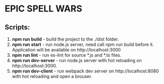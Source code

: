 EPIC SPELL WARS
======

## Scripts:
1. **npm run build** - build the project to the ./dist folder.
2. **npm run start** - run node.js server, need call *npm run build* before it.  Application will be available on http://localhost:3000
3. **npm run lint** - run es-lint for source *.js and *.ts files.
4. **npm run dev-server** - run node.js server with hot reloading on http://localhost:3000.
5. **npm run dev-client** - run webpack dev server on http://localhost:8080 with hot reloading and open a brouser.
